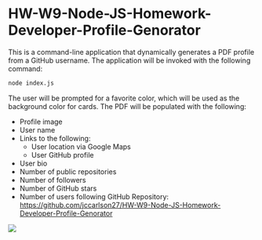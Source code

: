 # HW-W9-Node-JS-Homework-Developer-Profile-Genorator
This is a command-line application that dynamically generates a PDF profile from a GitHub username. The application will be invoked with the following command:
```sh
node index.js
```
The user will be prompted for a favorite color, which will be used as the background color for cards.
The PDF will be populated with the following:
* Profile image
* User name
* Links to the following:
  * User location via Google Maps
  * User GitHub profile
* User bio
* Number of public repositories
* Number of followers
* Number of GitHub stars
* Number of users following
GitHub Repository: https://github.com/jccarlson27/HW-W9-Node-JS-Homework-Developer-Profile-Genorator

![](hw_9_gif)